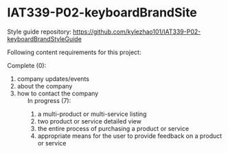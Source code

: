 # IAT339-P02-keyboardBrandSite
Style guide repository:
https://github.com/kylezhao101/IAT339-P02-keyboardBrandStyleGuide

Following content requirements for this project:

Complete (0):
<ol>
<li>company updates/events 
<li>about the company
<li>how to contact the company
<ol>
In progress (7):

<ol>
<li>a multi-product or multi-service listing
<li>two product or service detailed view
<li>the entire process of purchasing a product or service
<li>appropriate means for the user to provide feedback on a product or service
<ol>
